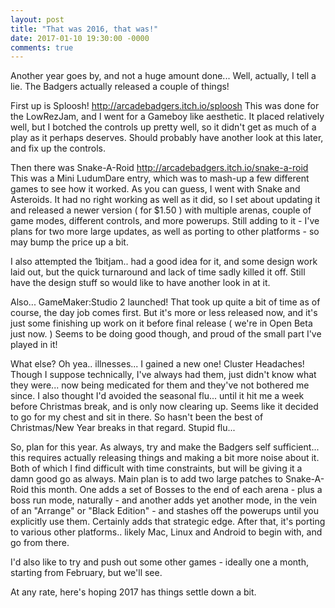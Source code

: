 ```yaml
---
layout: post
title: "That was 2016, that was!"
date: 2017-01-10 19:30:00 -0000
comments: true
---
```


Another year goes by, and not a huge amount done...
Well, actually, I tell a lie.
The Badgers actually released a couple of things!

First up is Sploosh! <http://arcadebadgers.itch.io/sploosh>
This was done for the LowRezJam, and I went for a Gameboy like aesthetic. It placed relatively well, but I botched the controls up pretty well, so it didn't get as much of a play as it perhaps deserves.
Should probably have another look at this later, and fix up the controls.

Then there was Snake-A-Roid <http://arcadebadgers.itch.io/snake-a-roid>
This was a Mini LudumDare entry, which was to mash-up a few different games to see how it worked. As you can guess, I went with Snake and Asteroids.
It had no right working as well as it did, so I set about updating it and released a newer version ( for $1.50 ) with multiple arenas, couple of game modes, different controls, and more powerups.
Still adding to it - I've plans for two more large updates, as well as porting to other platforms - so may bump the price up a bit.

I also attempted the 1bitjam.. had a good idea for it, and some design work laid out, but the quick turnaround and lack of time sadly killed it off.
Still have the design stuff so would like to have another look in at it.

Also... GameMaker:Studio 2 launched!
That took up quite a bit of time as of course, the day job comes first. But it's more or less released now, and it's just some finishing up work on it before final release ( we're in Open Beta just now. )
Seems to be doing good though, and proud of the small part I've played in it!

What else?
Oh yea.. illnesses... I gained a new one! Cluster Headaches! Though I suppose technically, I've always had them, just didn't know what they were... now being medicated for them and they've not bothered me since.
I also thought I'd avoided the seasonal flu... until it hit me a week before Christmas break, and is only now clearing up. Seems like it decided to go for my chest and sit in there. So hasn't been the best of Christmas/New Year breaks in that regard.
Stupid flu...

So, plan for this year.
As always, try and make the Badgers self sufficient... this requires actually releasing things and making a bit more noise about it.
Both of which I find difficult with time constraints, but will be giving it a damn good go as always.
Main plan is to add two large patches to Snake-A-Roid this month.
One adds a set of Bosses to the end of each arena - plus a boss run mode, naturally - and another adds yet another mode, in the vein of an "Arrange" or "Black Edition" - and stashes off the powerups until you explicitly use them. Certainly adds that strategic edge.
After that, it's porting to various other platforms.. likely Mac, Linux and Android to begin with, and go from there.

I'd also like to try and push out some other games - ideally one a month, starting from February, but we'll see.

At any rate, here's hoping 2017 has things settle down a bit.

